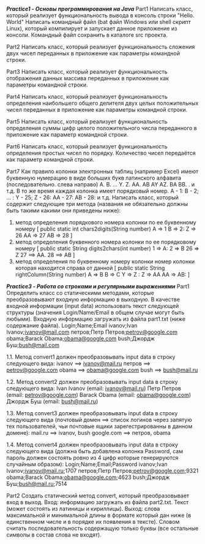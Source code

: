 *****************************************************Practice1 - Основы программирования на Java*****************************************************
Part1
Написать класс, который реализует функциональность вывода в консоль строки "Hello. World" Написать командный файл (bat файл Windows или
shell скрипт Linux), который компилирует и запускает данное приложение из консоли. Командный файл сохранить в каталоге src проекта.

Part2
Написать класс, который реализует функциональность сложения двух чисел переданных в приложение как параметры командной строки.

Part3
Написать класс, который реализует функциональность отображения данных массива переданных в приложение как параметры командной строки.

Part4
Написать класс, который реализует функциональность определения наибольшего общего делителя двух целых положительных чисел переданных
в приложение как параметры командной строки.

Part5
Написать класс, который реализует функциональность определения суммы цифр целого положительного числа переданного в приложение как
параметр командной строки.

Part6
Написать класс, который реализует функциональность определения простых чисел по порядку. Количество чисел передаётся как параметр командной строки.

Part7
Как правило колонки электронных таблиц (например Excel) имеют буквенную нумерацию в виде больших букв латинского алфавита (последовательно.
слева направо) А. В. ... Y. Z. АА. АВ AY AZ. ВА ВВ. . и т.д. В то же время каждая колонка имеет порядковый номер. А - 1: В - 2; ... : Y - 25; Z - 26:
АА - 27: АВ - 28: и т.д. 
Написать класс, который содержит следующие три метода (названия не обязательно должны быть такими какими они приведены ниже):
1. метод определения порядкового номера колонки по ее буквенному номеру
[ public static int chars2digits(String number) A => 1 В => 2:	Z => 26 AA => 27 AB => 28	]
2. метод определения буквенного номера колонки по ее порядковому номеру
[ public static String digits2chars(int number) 1 => A: 2 => В 26 => Z 27 ==> AA. 28 ==> AB ]
3. метод определения по буквенному номеру колонки номер колонки которая находится справа от данной
[ public static String rightColumn(String number) A => В В => С Y => Z : Z => AA AA => AB:	]

***********************************************Practice3 - Работа со строками и регулярными выражениями***********************************************
Part1
Определить класс со статическими методами, которые преобразовывают входную информацию в выходную. В качестве входной информации (input
data) использовать текст следующей структуры (значения Login/Name/Email в общем случае могут быть любыми).
Входную информацию загружать из файла part1.txt (ниже содержание файла).
Login;Name;Email
ivanov;Ivan Ivanov;ivanov@mail.com
петров;Петр Петров;petrov@google.com
obama;Barack Obama;obama@google.com
bush;Джордж Буш;bush@mail.com

1.1. Метод convert1 должен преобразовывать input data в строку следующего вида:
ivanov ==> ivanov@mail.ru
петров ==> petrov@google.com
obama ==> obama@google.com
bush ==> bush@mail.ru

1.2. Метод convert2 должен преобразовывать input data в строку следующего вида:
Ivan Ivanov (email: ivanov@mail.ru)
Петр Петров (email: petrov@google.com)
Barack Obama (email: obama@google.com)
Джордж Буш (email: bush@mail.ru)

1.3. Метод convert3 должен преобразовывать input data в строку следующего вида (почтовый домен ==> список логинов через запятую тех пользователей, чьи почтовые
ящики зарегестрированны в данном домене):
mail.ru ==> ivanov, bush
google.com ==> петров, obama

1.4. Метод convert4 должен преобразовывать input data в строку следующего вида (должна быть добавлена колонка Password, сам пароль должен состоять ровно из 4
цифр которые генерируются случайным образом):
Login;Name;Email;Password
ivanov;Ivan Ivanov;ivanov@mail.ru;1707
петров;Петр Петров;petrov@google.com;9321
obama;Barack Obama;obama@google.com;4623
bush;Джордж Буш;bush@mail.ru;7514

Part2
Создать статический метод convert, который преобразовывает вход в выход.
Вход: информацию загружать из файла part2.txt. Текст (может состоять из латиницы и кириллицы).
Выход: слова максимальной и минимальной длины в формате который дан ниже (в единственном числе и в порядке их появления в тексте).
Словом считать последовательность содержащую только буквы (все остальные символы в состав слова не входят).


